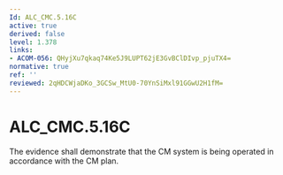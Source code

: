 ```yaml
---
Id: ALC_CMC.5.16C
active: true
derived: false
level: 1.378
links:
- ACOM-056: QHyjXu7qkaq74Ke5J9LUPT62jE3GvBClDIvp_pjuTX4=
normative: true
ref: ''
reviewed: 2qHDCWjaDKo_3GCSw_MtU0-70YnSiMxl91GGwU2H1fM=
---
```


# ALC_CMC.5.16C

The evidence shall demonstrate that the CM system is being operated in accordance with the CM plan.